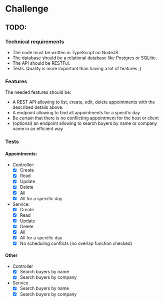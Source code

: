 # Challenge

## TODO:
### Technical requirements
- The code must be written in TypeScript on NodeJS
- The database should be a relational database like Postgres or SQLlite.
- The API should be RESTFul.
- Tests. Quality is more important than having a lot of features ;)

### Features
The needed features should be:
- A REST API allowing to list, create, edit, delete appointments with the described details above.
- A endpoint allowing to find all appointments for a specific day
- Be certain that there is no conflicting appointment for the host or client
- (optional) an endpoint allowing to search buyers by name or company name in an efficient way

### Tests
#### Appointments:
- Controller:
  - [x] Create
  - [x] Read
  - [x] Update
  - [x] Delete
  - [x] All
  - [x] All for a specific day
- Service:
  - [x] Create
  - [x] Read
  - [x] Update
  - [x] Delete
  - [x] All
  - [x] All for a specific day
  - [x] No scheduling conflicts (no overlap function checked)

#### Other
- Controller
  - [x] Search buyers by name
  - [x] Search buyers by company
- Service
  - [x] Search buyers by name
  - [x] Search buyers by company
